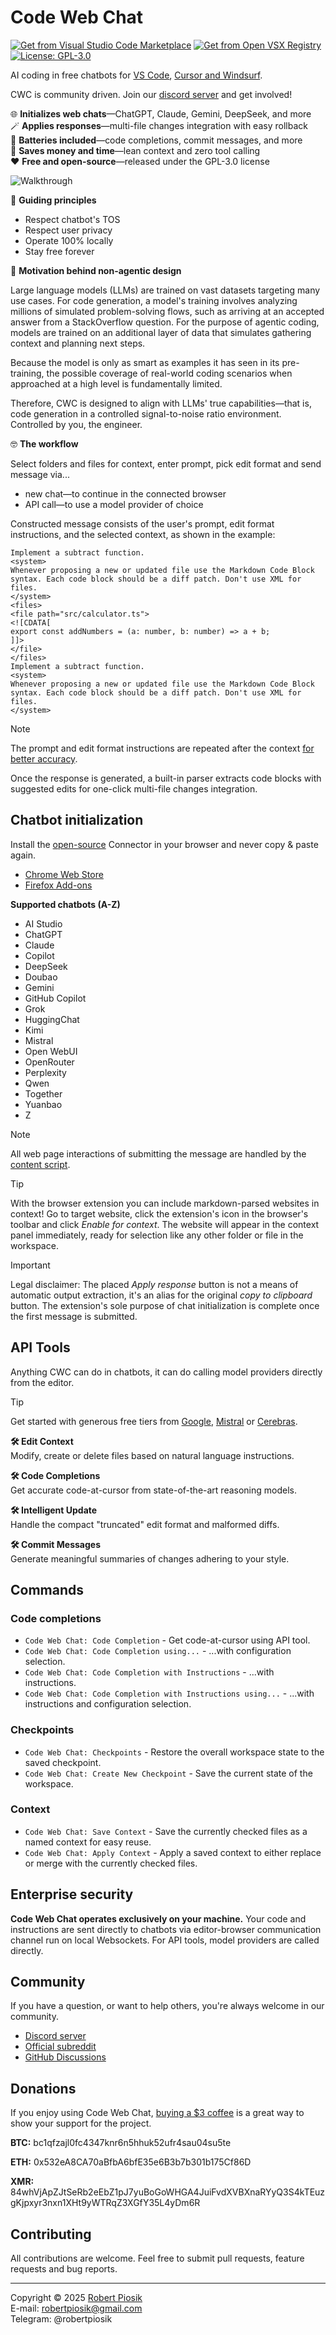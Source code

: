 # Code Web Chat

<a href="https://marketplace.visualstudio.com/items?itemName=robertpiosik.gemini-coder" target="_blank"><img src="https://img.shields.io/badge/Install-VS_Code_Marketplace-blue" alt="Get from Visual Studio Code Marketplace" /></a> <a href="https://open-vsx.org/extension/robertpiosik/gemini-coder" target="_blank"><img src="https://img.shields.io/badge/Install-Open_VSX_Registry-a60ee5" alt="Get from Open VSX Registry" /></a> <a href="https://github.com/robertpiosik/CodeWebChat/blob/dev/LICENSE" target="_blank"><img src="https://img.shields.io/badge/License-GPL--3.0-green.svg" alt="License: GPL-3.0" /></a>

AI coding in free chatbots for <a href="https://marketplace.visualstudio.com/items?itemName=robertpiosik.gemini-coder" target="_blank">VS Code</a>, <a href="https://open-vsx.org/extension/robertpiosik/gemini-coder" target="_blank">Cursor and Windsurf</a>.

CWC is community driven. Join our [discord server](https://discord.gg/KJySXsrSX5) and get involved!

🌐 **Initializes web chats**—ChatGPT, Claude, Gemini, DeepSeek, and more \
🪄 **Applies responses**—multi-file changes integration with easy rollback \
🔋 **Batteries included**—code completions, commit messages, and more \
🫰️ **Saves money and time**—lean context and zero tool calling \
❤️ **Free and open-source**—released under the GPL-3.0 license

<p>
<img src="https://github.com/robertpiosik/CodeWebChat/raw/HEAD/packages/shared/src/media/demo.gif" alt="Walkthrough" />
</p>

🫡 **Guiding principles**

- Respect chatbot's TOS
- Respect user privacy
- Operate 100% locally
- Stay free forever

🤔 **Motivation behind non-agentic design**

Large language models (LLMs) are trained on vast datasets targeting many use cases. For code generation, a model's training involves analyzing millions of simulated problem-solving flows, such as arriving at an accepted answer from a StackOverflow question. For the purpose of agentic coding, models are trained on an additional layer of data that simulates gathering context and planning next steps.

Because the model is only as smart as examples it has seen in its pre-training, the possible coverage of real-world coding scenarios when approached at a high level is fundamentally limited.

Therefore, CWC is designed to align with LLMs' true capabilities—that is, code generation in a controlled signal-to-noise ratio environment. Controlled by you, the engineer.

🤓 **The workflow**

Select folders and files for context, enter prompt, pick edit format and send message via...

- new chat—to continue in the connected browser
- API call—to use a model provider of choice

Constructed message consists of the user's prompt, edit format instructions, and the selected context, as shown in the example:

```
Implement a subtract function.
<system>
Whenever proposing a new or updated file use the Markdown Code Block syntax. Each code block should be a diff patch. Don't use XML for files.
</system>
<files>
<file path="src/calculator.ts">
<![CDATA[
export const addNumbers = (a: number, b: number) => a + b;
]]>
</file>
</files>
Implement a subtract function.
<system>
Whenever proposing a new or updated file use the Markdown Code Block syntax. Each code block should be a diff patch. Don't use XML for files.
</system>
```

> [!NOTE]
> The prompt and edit format instructions are repeated after the context [for better accuracy](https://cookbook.openai.com/examples/gpt4-1_prompting_guide#:~:text=If%20you%20have%20long%20context%20in%20your%20prompt%2C%20ideally%20place%20your%20instructions%20at%20both%20the%20beginning%20and%20end%20of%20the%20provided%20context%2C%20as%20we%20found%20this%20to%20perform%20better%20than%20only%20above%20or%20below.).

Once the response is generated, a built-in parser extracts code blocks with suggested edits for one-click multi-file changes integration.

## Chatbot initialization

Install the [open-source](https://github.com/robertpiosik/CodeWebChat/blob/dev/packages/browser) Connector in your browser and never copy & paste again.

- [Chrome Web Store](https://chromewebstore.google.com/detail/code-web-chat-connector/ljookipcanaglfaocjbgdicfbdhhjffp)
- [Firefox Add-ons](https://addons.mozilla.org/en-US/firefox/addon/code-web-chat-connector/)

**Supported chatbots (A-Z)**

- AI Studio
- ChatGPT
- Claude
- Copilot
- DeepSeek
- Doubao
- Gemini
- GitHub Copilot
- Grok
- HuggingChat
- Kimi
- Mistral
- Open WebUI
- OpenRouter
- Perplexity
- Qwen
- Together
- Yuanbao
- Z

> [!NOTE]
> All web page interactions of submitting the message are handled by the [content script](https://github.com/robertpiosik/CodeWebChat/blob/dev/packages/browser/src/content-scripts/send-prompt-content-script/send-prompt-content-script.ts).

> [!TIP]
> With the browser extension you can include markdown-parsed websites in context! Go to target website, click the extension's icon in the browser's toolbar and click _Enable for context_. The website will appear in the context panel immediately, ready for selection like any other folder or file in the workspace.

> [!IMPORTANT]
> Legal disclaimer: The placed _Apply response_ button is not a means of automatic output extraction, it's an alias for the original _copy to clipboard_ button. The extension's sole purpose of chat initialization is complete once the first message is submitted.

## API Tools

Anything CWC can do in chatbots, it can do calling model providers directly from the editor.

> [!TIP]
> Get started with generous free tiers from [Google](https://aistudio.google.com/api-keys), [Mistral](https://console.mistral.ai/api-keys) or [Cerebras](https://cloud.cerebras.ai/).

**🛠️ Edit Context** \
Modify, create or delete files based on natural language instructions.

**🛠️ Code Completions** \
Get accurate code-at-cursor from state-of-the-art reasoning models.

**🛠️ Intelligent Update** \
Handle the compact "truncated" edit format and malformed diffs.

**🛠️ Commit Messages** \
Generate meaningful summaries of changes adhering to your style.

## Commands

### Code completions

- `Code Web Chat: Code Completion` - Get code-at-cursor using API tool.
- `Code Web Chat: Code Completion using...` - ...with configuration selection.
- `Code Web Chat: Code Completion with Instructions` - ...with instructions.
- `Code Web Chat: Code Completion with Instructions using...` - ...with instructions and configuration selection.

### Checkpoints

- `Code Web Chat: Checkpoints` - Restore the overall workspace state to the saved checkpoint.
- `Code Web Chat: Create New Checkpoint` - Save the current state of the workspace.

### Context

- `Code Web Chat: Save Context` - Save the currently checked files as a named context for easy reuse.
- `Code Web Chat: Apply Context` - Apply a saved context to either replace or merge with the currently checked files.

## Enterprise security

**Code Web Chat operates exclusively on your machine.** Your code and instructions are sent directly to chatbots via editor-browser communication channel run on local Websockets. For API tools, model providers are called directly.

## Community

If you have a question, or want to help others, you're always welcome in our community.

- [Discord server](https://discord.gg/KJySXsrSX5)
- [Official subreddit](https://www.reddit.com/r/CodeWebChat)
- [GitHub Discussions](https://github.com/robertpiosik/CodeWebChat/discussions)

## Donations

If you enjoy using Code Web Chat, [buying a $3 coffee](https://buymeacoffee.com/robertpiosik) is a great way to show your support for the project.

**BTC:** bc1qfzajl0fc4347knr6n5hhuk52ufr4sau04su5te

**ETH:** 0x532eA8CA70aBfbA6bfE35e6B3b7b301b175Cf86D

**XMR:** 84whVjApZJtSeRb2eEbZ1pJ7yuBoGoWHGA4JuiFvdXVBXnaRYyQ3S4kTEuzgKjpxyr3nxn1XHt9yWTRqZ3XGfY35L4yDm6R

## Contributing

All contributions are welcome. Feel free to submit pull requests, feature requests and bug reports.

<hr />

Copyright © 2025 [Robert Piosik](https://x.com/robertpiosik) \
E-mail: robertpiosik@gmail.com \
Telegram: @robertpiosik
